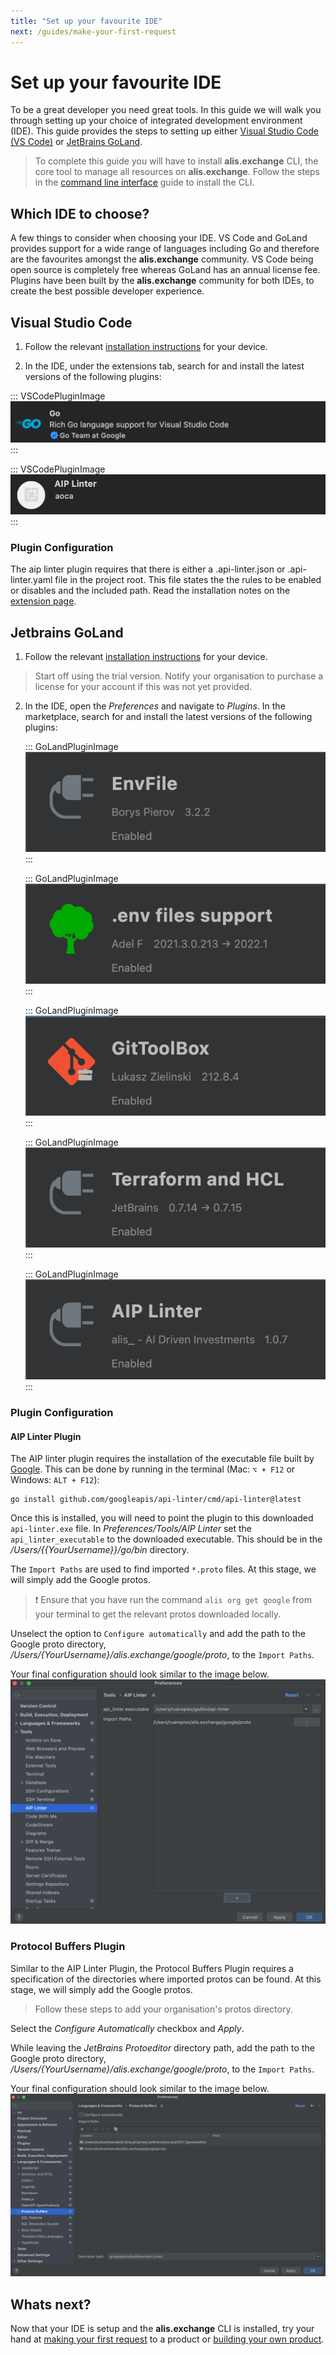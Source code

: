 ```yaml
---
title: "Set up your favourite IDE"
next: /guides/make-your-first-request
---
```


# Set up your favourite IDE

To be a great developer you need great tools. In this guide we will walk you through setting up your choice of integrated development environment (IDE). This guide provides the steps to setting up either <a href="https://code.visualstudio.com/" target="_blank">Visual Studio Code (VS Code)</a> or <a href="https://www.jetbrains.com/go/" target="_blank">JetBrains GoLand</a>.

>To complete this guide you will have to install **alis.exchange** CLI, the core tool to manage all resources on **alis.exchange**. Follow the steps in the [command line interface](./command-line-interface.md) guide to install the CLI.
## Which IDE to choose?

A few things to consider when choosing your IDE. VS Code and GoLand provides support for a wide range of languages including Go and therefore are the favourites amongst the **alis.exchange** community. VS Code being open source is completely free whereas GoLand has an annual license fee. Plugins have been built by the **alis.exchange** community for both IDEs, to create the best possible developer experience.

## Visual Studio Code 

1. Follow the relevant <a href="https://code.visualstudio.com/download" target="_blank">installation instructions</a> for your device.

2. In the IDE, under the extensions tab, search for and install the latest versions of the following plugins:

<div class="VSCodePluginContainer"> 

::: VSCodePluginImage
![](../.vuepress/public/assets/images/VSgoPlugin.png)
:::

::: VSCodePluginImage
![](../.vuepress/public/assets/images/VSCodeAIPLinter.png)
:::

</div>

### Plugin Configuration

The aip linter plugin requires that there is either a .api-linter.json or .api-linter.yaml file in the project root. This file states the the rules to be enabled or disables and the included path. Read the installation notes on the <a href="https://marketplace.visualstudio.com/items?itemName=aoca.aip-linter" target="_blank">extension page</a>.

## Jetbrains GoLand


1. Follow the relevant <a href="https://www.jetbrains.com/go/download/" target="_blank">installation instructions</a> for your device.
> Start off using the trial version. Notify your organisation to purchase a license for your account if this was not yet provided.
2. In the IDE, open the _Preferences_ and navigate to _Plugins_. In the marketplace, search for and install the latest versions of the following plugins:

    <div class="GoLandPluginContainer"> 

    ::: GoLandPluginImage
    ![](../.vuepress/public/assets/images/envFile.png)
    :::

    ::: GoLandPluginImage
    ![](../.vuepress/public/assets/images/envFileSupport.png)
    :::

    ::: GoLandPluginImage
    ![](../.vuepress/public/assets/images/gitToolBox.png)
    :::

    ::: GoLandPluginImage
    ![](../.vuepress/public/assets/images/Terraform.png)
    :::

    ::: GoLandPluginImage
    ![](../.vuepress/public/assets/images/aipLinter.png)
    :::

    </div>
    

    

### Plugin Configuration

#### AIP Linter Plugin
The AIP linter plugin requires the installation of the executable file built by <a href="https://linter.aip.dev/" target="_blank">Google</a>. This can be done by running in the terminal (Mac: `⌥ + F12` or Windows: `ALT + F12`):
```shell
go install github.com/googleapis/api-linter/cmd/api-linter@latest
```
Once this is installed, you will need to point the plugin to this downloaded `api-linter.exe` file.
In _Preferences/Tools/AIP Linter_ set the `api_linter_executable` to the downloaded executable. This should be in the
_/Users/{{YourUsername}}/go/bin_ directory.

The `Import Paths` are used to find imported `*.proto` files. At this stage, we will simply add the Google protos.<br />

> ❗ Ensure that you have run the command `alis org get google` from your terminal to get the relevant protos downloaded locally.

Unselect the option to `Configure automatically` and add the path to the Google proto directory, _/Users/{YourUsername}/alis.exchange/google/proto_,
to the `Import Paths`.

Your final configuration should look similar to the image below. 
![](../.vuepress/public/assets/images/aipLinterPreferences.png)


### Protocol Buffers Plugin

Similar to the AIP Linter Plugin, the Protocol Buffers Plugin requires a specification of the directories where imported
protos can be found. At this stage, we will simply add the Google protos. 

> Follow these steps to add your organisation's protos directory.

Select the *Configure Automatically* checkbox and *Apply*. 

While leaving the *JetBrains Protoeditor* directory path, add the path to the Google proto directory, _/Users/{YourUsername}/alis.exchange/google/proto_, to the `Import Paths`.

Your final configuration should look similar to the image below.
![](../.vuepress/public/assets/images/protocolBufferPreferences.png)

## Whats next?

Now that your IDE is setup and the **alis.exchange** CLI is installed, try your hand at [making your first request](./make-your-first-request.md) to a product or [building your own product](./make-your-first-request.md).